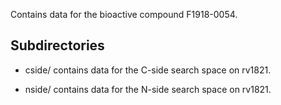 Contains data for the bioactive compound F1918-0054.

## Subdirectories

- cside/ contains data for the C-side search space on rv1821.

- nside/ contains data for the N-side search space on rv1821.

